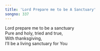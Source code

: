 ```yaml
---
title: 'Lord Prepare me to be A Sanctuary'
songno: 337
---  
```

Lord prepare me to be a sanctuary  
Pure and holy, tried and true,  
With thanksgiving,  
I’ll be a living sanctuary for You  
